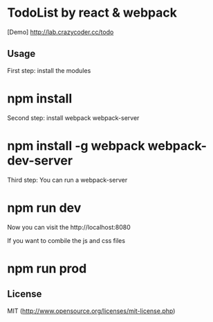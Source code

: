 # TodoList by react & webpack 

[Demo] http://lab.crazycoder.cc/todo

## Usage

First step: install the modules
# npm install

Second step: install webpack webpack-server
# npm install -g webpack webpack-dev-server

Third step: You can run a webpack-server
# npm run dev
Now you can visit the http://localhost:8080

If you want to combile the js and css files
# npm run prod

## License

MIT (http://www.opensource.org/licenses/mit-license.php)
